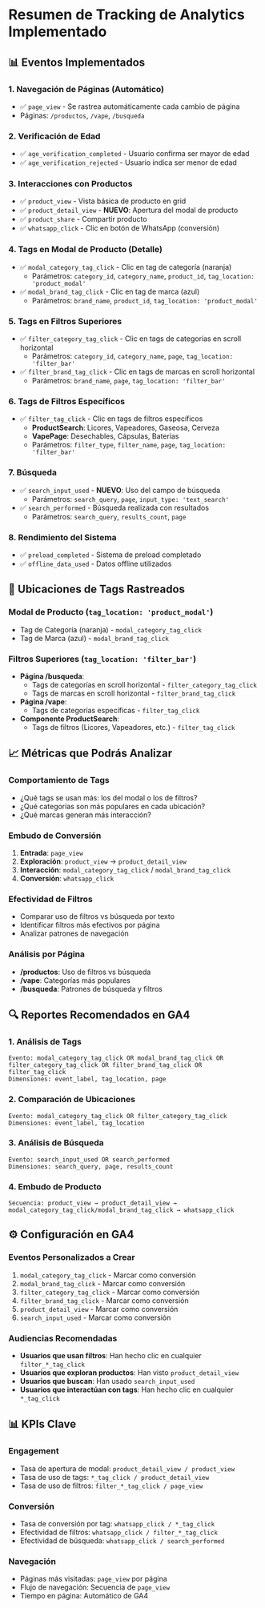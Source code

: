 # Resumen de Tracking de Analytics Implementado

## 📊 **Eventos Implementados**

### 1. **Navegación de Páginas** (Automático)
- ✅ `page_view` - Se rastrea automáticamente cada cambio de página
- Páginas: `/productos`, `/vape`, `/busqueda`

### 2. **Verificación de Edad**
- ✅ `age_verification_completed` - Usuario confirma ser mayor de edad
- ✅ `age_verification_rejected` - Usuario indica ser menor de edad

### 3. **Interacciones con Productos**
- ✅ `product_view` - Vista básica de producto en grid
- ✅ `product_detail_view` - **NUEVO**: Apertura del modal de producto
- ✅ `product_share` - Compartir producto
- ✅ `whatsapp_click` - Clic en botón de WhatsApp (conversión)

### 4. **Tags en Modal de Producto** (Detalle)
- ✅ `modal_category_tag_click` - Clic en tag de categoría (naranja)
  - Parámetros: `category_id`, `category_name`, `product_id`, `tag_location: 'product_modal'`
- ✅ `modal_brand_tag_click` - Clic en tag de marca (azul)
  - Parámetros: `brand_name`, `product_id`, `tag_location: 'product_modal'`

### 5. **Tags en Filtros Superiores**
- ✅ `filter_category_tag_click` - Clic en tags de categorías en scroll horizontal
  - Parámetros: `category_id`, `category_name`, `page`, `tag_location: 'filter_bar'`
- ✅ `filter_brand_tag_click` - Clic en tags de marcas en scroll horizontal
  - Parámetros: `brand_name`, `page`, `tag_location: 'filter_bar'`

### 6. **Tags de Filtros Específicos**
- ✅ `filter_tag_click` - Clic en tags de filtros específicos
  - **ProductSearch**: Licores, Vapeadores, Gaseosa, Cerveza
  - **VapePage**: Desechables, Cápsulas, Baterías
  - Parámetros: `filter_type`, `filter_name`, `page`, `tag_location: 'filter_bar'`

### 7. **Búsqueda**
- ✅ `search_input_used` - **NUEVO**: Uso del campo de búsqueda
  - Parámetros: `search_query`, `page`, `input_type: 'text_search'`
- ✅ `search_performed` - Búsqueda realizada con resultados
  - Parámetros: `search_query`, `results_count`, `page`

### 8. **Rendimiento del Sistema**
- ✅ `preload_completed` - Sistema de preload completado
- ✅ `offline_data_used` - Datos offline utilizados

## 📍 **Ubicaciones de Tags Rastreados**

### **Modal de Producto** (`tag_location: 'product_modal'`)
- Tag de Categoría (naranja) - `modal_category_tag_click`
- Tag de Marca (azul) - `modal_brand_tag_click`

### **Filtros Superiores** (`tag_location: 'filter_bar'`)
- **Página /busqueda**:
  - Tags de categorías en scroll horizontal - `filter_category_tag_click`
  - Tags de marcas en scroll horizontal - `filter_brand_tag_click`
- **Página /vape**:
  - Tags de categorías específicas - `filter_tag_click`
- **Componente ProductSearch**:
  - Tags de filtros (Licores, Vapeadores, etc.) - `filter_tag_click`

## 📈 **Métricas que Podrás Analizar**

### **Comportamiento de Tags**
- ¿Qué tags se usan más: los del modal o los de filtros?
- ¿Qué categorías son más populares en cada ubicación?
- ¿Qué marcas generan más interacción?

### **Embudo de Conversión**
1. **Entrada**: `page_view`
2. **Exploración**: `product_view` → `product_detail_view`
3. **Interacción**: `modal_category_tag_click` / `modal_brand_tag_click`
4. **Conversión**: `whatsapp_click`

### **Efectividad de Filtros**
- Comparar uso de filtros vs búsqueda por texto
- Identificar filtros más efectivos por página
- Analizar patrones de navegación

### **Análisis por Página**
- **/productos**: Uso de filtros vs búsqueda
- **/vape**: Categorías más populares
- **/busqueda**: Patrones de búsqueda y filtros

## 🔍 **Reportes Recomendados en GA4**

### **1. Análisis de Tags**
```
Evento: modal_category_tag_click OR modal_brand_tag_click OR filter_category_tag_click OR filter_brand_tag_click OR filter_tag_click
Dimensiones: event_label, tag_location, page
```

### **2. Comparación de Ubicaciones**
```
Evento: modal_category_tag_click OR filter_category_tag_click
Dimensiones: event_label, tag_location
```

### **3. Análisis de Búsqueda**
```
Evento: search_input_used OR search_performed
Dimensiones: search_query, page, results_count
```

### **4. Embudo de Producto**
```
Secuencia: product_view → product_detail_view → modal_category_tag_click/modal_brand_tag_click → whatsapp_click
```

## ⚙️ **Configuración en GA4**

### **Eventos Personalizados a Crear**
1. `modal_category_tag_click` - Marcar como conversión
2. `modal_brand_tag_click` - Marcar como conversión
3. `filter_category_tag_click` - Marcar como conversión
4. `filter_brand_tag_click` - Marcar como conversión
5. `product_detail_view` - Marcar como conversión
6. `search_input_used` - Marcar como conversión

### **Audiencias Recomendadas**
- **Usuarios que usan filtros**: Han hecho clic en cualquier `filter_*_tag_click`
- **Usuarios que exploran productos**: Han visto `product_detail_view`
- **Usuarios que buscan**: Han usado `search_input_used`
- **Usuarios que interactúan con tags**: Han hecho clic en cualquier `*_tag_click`

## 📊 **KPIs Clave**

### **Engagement**
- Tasa de apertura de modal: `product_detail_view / product_view`
- Tasa de uso de tags: `*_tag_click / product_detail_view`
- Tasa de uso de filtros: `filter_*_tag_click / page_view`

### **Conversión**
- Tasa de conversión por tag: `whatsapp_click / *_tag_click`
- Efectividad de filtros: `whatsapp_click / filter_*_tag_click`
- Efectividad de búsqueda: `whatsapp_click / search_performed`

### **Navegación**
- Páginas más visitadas: `page_view` por página
- Flujo de navegación: Secuencia de `page_view`
- Tiempo en página: Automático de GA4 